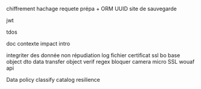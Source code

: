 chiffrement
hachage
requete prépa + ORM
UUID
site de sauvegarde

jwt

tdos

doc
contexte
impact
intro

integriter des donnée
non répudiation
log fichier
certificat ssl
bo base object
dto data transfer object
verif regex
bloquer camera micro
SSL
wouaf
api 

Data policy
classify
catalog
resilience

